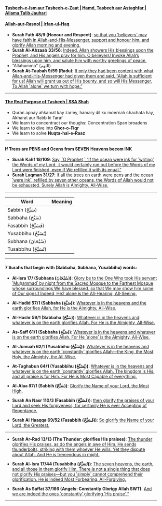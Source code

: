 #### [Tasbeeh-e-Ism aur Tasbeeh-e-Zaat | Hamd, Tasbeeh aur Astaghfar | Allama Talib Jauhari](https://www.youtube.com/watch?v=K-VKDmgpgwo)

#### [Allah-aur-Rasool | Irfan-ul-Haq](https://www.youtube.com/shorts/GAdvoL34EAQ)
* __Surah Fath 48/9 (Honour and Respect)__: [so that you ˹believers˺ may have faith in Allah-and-His-Messenger, support and honour him, and glorify Allah morning and evening.](https://quranwbw.com/48/9)
* __Surah Al-Ahzaab 33/56__: [Indeed, Allah showers His blessings upon the Prophet, and His angels pray for him. O  believers! Invoke Allah’s blessings upon him, and salute him with worthy greetings of peace.](https://quranwbw.com/33/56)
* "Allahumma" (اللهم)
* __Surah At-Taubah 9/59 (Radu)__: [If only they had been content with what Allah-and-His-Messenger had given them and said, “Allah is sufficient for us! Allah will grant us out of His bounty, and so will His Messenger. To Allah ˹alone˺ we turn with hope.”](https://quranwbw.com/9/59)

***

#### [The Real Purpose of Tasbeeh | SSA Shah](https://www.youtube.com/watch?v=yo1Idn7TXNQ)
* Quran apnay ahkamat kay zariey, hamary dil ko moernah chachata hay, Akharat aur Rabb ki Taraf
* We learn to concentract our thoughs: Concentration Span broadens
* We learn to dive into __Ghor-o-Fiqr__
* We learn to solve __Nuqta-hai-e-Raaz__

***

#### If Trees are PENS and Ocens from SEVEN Heavens becom INK
* __Surah Kahf 18/109__: [Say, ˹O Prophet,˺ “If the ocean were ink for ˹writing˺ the Words of my Lord, it would certainly run out before the Words of my Lord were finished, even if We refilled it with its equal.”](https://quran.com/18/109)
* __Surah Luqman 31/27__: [If all the trees on earth were pens and the ocean ˹were ink˺, refilled by seven other oceans, the Words of Allah would not be exhausted. Surely Allah is Almighty, All-Wise.](https://quran.com/31/27)

***

| Word | Meaning| 
|---|---|
| Sabbih (سَبِّحْ)     ||
| Sabbaha (سَبَّحَ)    ||
| Fasabbih (فَسَبِّحْ)  ||
| Yusabbihu (يُسَبِّحُ) ||
| Subhana (سُبْحَانَ)  ||
| Tusabbihu (تُسَبِّحُ) ||

***

#### 7 Surahs that begin with (Sabbaha, Subhana, Yusabbihu) words:
* __Al-Isra 17/ (Subhana (سُبْحَانَ))__: [Glory be to the One Who took His servant ˹Muḥammad˺ by night from the Sacred Mosque to the Farthest Mosque whose surroundings We have blessed, so that We may show him some of Our signs.1 Indeed, He2 alone is the All-Hearing, All-Seeing.](https://quranwbw.com/17/1)
* __Al-Hadid 57/1 (Sabbaha (سَبَّحَ))__: [Whatever is in the heavens and the earth glorifies Allah, for He is the Almighty, All-Wise.](https://quranwbw.com/57/1) 
* __Al-Hashr 59/1 (Sabbaha (سَبَّحَ))__: [Whatever is in the heavens and whatever is on the earth glorifies Allah. For He is the Almighty, All-Wise.](https://quranwbw.com/59/1)  
* __As-Saff 61/1 (Sabbaha (سَبَّحَ))__: [Whatever is in the heavens and whatever is on the earth glorifies Allah. For He ˹alone˺ is the Almighty, All-Wise.](https://quranwbw.com/61/1) 
* __Al-Jumuah 62/1 (Yusabbihu (يُسَبِّحُ))__: [Whatever is in the heavens and whatever is on the earth ˹constantly˺ glorifies Allah—the King, the Most Holy, the Almighty, the All-Wise.](https://quranwbw.com/62/1)
* __At-Taghabun 64/1 (Yusabbihu (يُسَبِّحُ))__: [Whatever is in the heavens and whatever is on the earth ˹constantly˺ glorifies Allah. The kingdom is His, and all praise is for Him. For He is Most Capable of everything.](https://quranwbw.com/64/1)
* __Al-Alaa 87/1 (Sabbih (سَبِّحْ))__: [Glorify the Name of your Lord, the Most High,](https://quranwbw.com/87/1)

* __Surah An Nasr 110/3 (Fasabbih (فَسَبِّحْ))__: [then glorify the praises of your Lord and seek His forgiveness, for certainly He is ever Accepting of Repentance.](https://quranwbw.com/110/3)
* __Surah Al Haaqqa 69/52 (Fasabbih (فَسَبِّحْ))__: [So glorify the Name of your Lord, the Greatest.](https://quranwbw.com/69/52)


***

* __Surah Ar-Rad 13/13 (The Thunder: glorifies His praises)__: [The thunder glorifies His praises, as do the angels in awe of Him. He sends thunderbolts, striking with them whoever He wills. Yet they dispute about Allah. And He is tremendous in might.](https://quranwbw.com/13#13)

* __Surah Al-Isra 17/44 (Tusabbihu (تُسَبِّحُ))__: [The seven heavens, the earth, and all those in them glorify Him. There is not a single thing that does not glorify His praises—but you ˹simply˺ cannot comprehend their glorification. He is indeed Most Forbearing, All-Forgiving.](https://quranwbw.com/17/44)
  
* __Surah As Saffat 37/166 (Angels: Constantly Glorigy Allah SWT)__: [And we are indeed the ones ˹constantly˺ glorifying ˹His praise˺.”](https://quranwbw.com/37#166)

***
